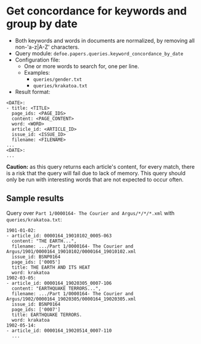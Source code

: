# Get concordance for keywords and group by date

* Both keywords and words in documents are normalized, by removing all non-'a-z|A-Z' characters.
* Query module: `defoe.papers.queries.keyword_concordance_by_date`
* Configuration file:
  - One or more words to search for, one per line.
  - Examples:
    - `queries/gender.txt`
    - `queries/krakatoa.txt`
* Result format:

```
<DATE>:
- title: <TITLE>
  page_ids: <PAGE_IDS>
  content: <PAGE_CONTENT>
  word: <WORD>
  article_id: <ARTICLE_ID>
  issue_id: <ISSUE_ID>
  filename: <FILENAME>
...
<DATE>:
...
```

**Caution:** as this query returns each article's content, for every match, there is a risk that the query will fail due to lack of memory. This query should only be run with interesting words that are not expected to occur often.

## Sample results

Query over `Part 1/0000164- The Courier and Argus/*/*/*.xml` with `queries/krakatoa.txt`:

```
1901-01-02:
- article_id: 0000164_19010102_0005-063
  content: "THE EARTH...",
  filename: .../Part 1/0000164- The Courier and Argus/1901/0000164_19010102/0000164_19010102.xml
  issue_id: BSNP0164
  page_ids: ['0005']
  title: THE EARTH AND ITS HEAT
  word: krakatoa
1902-03-05:
- article_id: 0000164_19020305_0007-106
  content: "EARTHQUAKE TERRORS...",
  filename: .../Part 1/0000164- The Courier and Argus/1902/0000164_19020305/0000164_19020305.xml
  issue_id: BSNP0164
  page_ids: ['0007']
  title: EARTHQUAKE TERRORS.
  word: krakatoa
1902-05-14:
- article_id: 0000164_19020514_0007-110
  ...
```
